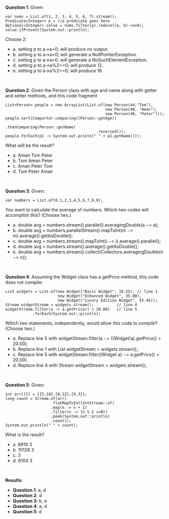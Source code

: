 **Question 1**: Given:

```
var nums = List.of(1, 2, 3, 4, 5, 6, 7).stream();
Predicate<Integer> p = //a predicate goes here
Optional<Integer> value = nums.filter(p).reduce((a, b)->a+b);
value.ifPresent(System.out::println);
```

Choose 2:

- a. setting p to a->a<0; will produce no output.
- b. setting p to a->a<0; will generate a NullPointerException.
- c. setting p to a->a<0; will generate a NoSuchElementException.
- d. setting p to a->a%2==0; will produce 12.
- e. setting p to a->a%2==0; will produce 16.

<br>

**Question 2**: Given the Person class with age and name along with getter and setter methods, and this code fragment

```
List<Person> people = new ArrayList(List.of(new Person(44,"Tom"),
                                            new Person(40, "Aman"),
                                            new Person(40, "Peter")));
people.sort(Compartor.comparing((Person::getAge))
                                        .thenComparing(Person::getName)
                                        .reversed());
people.forEach(p1 -> System.out.prinln(" " + p1.getName()));
```

What will be the result?

- a. Aman Tom Peter
- b. Tom Aman Peter
- c. Aman Peter Tom
- d. Tom Peter Aman

<br>

**Question 3**: Given:

```
var numbers = List.of(0,1,2,3,4,5,6,7,8,9);
```

You want to calculate the average of numbers.
Which two codes will accomplish this? (Choose two.)

- a. double avg = numbers.stream().parallel().averagingDouble(a −> a);
- b. double avg = numbers.parallelStream().mapToInt(m −> m).average().getAsDouble();
- c. double avg = numbers.stream().mapToInt(i −> i).average().parallel();
- d. double avg = numbers.stream().average().getAsDouble();
- e. double avg = numbers.stream().collect(Collectors.averagingDouble(n −> n));

<br>

**Question 4**: Assuming the Widget class has a getPrice method, this code does not compile:

```
List widgets = List.of(new Widget("Basic Widget", 19.55), // line 1
                       new Widget("Enhanced Widget", 35.00),
                       new Widget("Luxury Edition Widget", 55.45));
Stream widgetStream = widgets.stream();          // line 4
widgetStream.filter(a -> a.getPrice() > 20.00)   // line 5
            .forEach(System.out::println);
```

Which two statements, independently, would allow this code to compile? (Choose two.)

- a. Replace line 5 with widgetStream.filter(a −> ((Widget)a).getPrice() > 20.00).
- b. Replace line 1 with List<Widget> widgetStream = widgets.stream();.
- c. Replace line 5 with widgetStream.filter((Widget a) −> a.getPrice() > 20.00).
- d. Replace line 4 with Stream<Widget> widgetStream = widgets.stream();.

<br>

**Question 5**: Given:

```
int arr[][] = {{5,10},{8,12},{9,3}};
long count = Stream.of(arr)
                    .flatMapToInt(IntStream::of)
                    .map(n -> n + 1)
                    .filter(n -> (n % 2 ==0))
                    .peek(System.out::println)
                    .count();
System.out.println(" " + count);
```

What is the result?

- a. 6910 3
- b. 10126 3
- c. 3
- d. 6104 3

<br>

**Results**:

- **Question 1**: a, d
- **Question 2**: d
- **Question 3**: b, e
- **Question 4**: a, d
- **Question 5**: d

